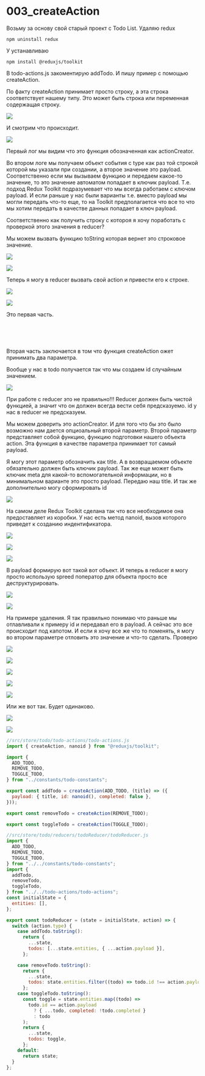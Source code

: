 # 003_createAction

Возьму за основу свой старый проект с Todo List. Удаляю redux

```shell
npm uninstall redux
```

У устанавливаю 

```shell
npm install @reduxjs/toolkit
```

В todo-actions.js закоментирую addTodo. И пишу пример с помощью createAction. 

По факту createAction принимает просто строку, а эта строка соответствует нашему типу. Это может быть строка или переменная содержащая строку.

![](img/001.jpg)

И смотрим что происходит.

![](img/002.jpg)

Первый лог мы видим что это функция обозначенная как actionCreator.

Во втором логе мы получаем объект события с type как раз той строкой которой мы указали при создании, а второе значение это payload. Соответственно если мы вызываем функцию и передаем какое-то значение, то это значение автоматом попадает в ключик payload. Т.е. подход Redux Toolkit подразумевает что мы всегда работаем с ключом payload. И если раньше у нас были варианты т.е. вместо payload мы могли передать что-то еще, то на Toolkit предполагается что все то что мы хотим передать в качестве данных попадает в ключ payload.


Соответственно как получить строку с котороя я хочу поработать с проверкой этого значения в reducer?

Мы можем вызвать функцию toString которая вернет это строковое значение.

![](img/003.jpg)

![](img/004.jpg)

Теперь я могу в reducer вызвать свой action и привести его к строке.

![](img/005.jpg)

![](img/006.jpg)

Это первая часть.

<br/>
<br/>
<br/>

Вторая часть заключается в том что функция createAction ожет принимать два параметра.

Вообще у нас в todo получается так что мы создаем id случайным значением.

![](img/007.jpg)

При работе с reducer это не правильно!!! Reducer должен быть чистой функцией, а значит что он должен всегда вести себя предсказуемо. id у нас в reducer не предсказуем.

Мы можем доверить это actionCreator. И для того что бы это было возможно нам дается опциоальный второй параметр. Второй параметр представляет собой функцию, функцию подготовки нашего объекта action. Эта функция в качестве параметра принимает тот самый payload.

Я могу этот параметр обозначить как title. А в возвращаемом объекте обязательно должен быть ключик payload. Так же еще может быть ключик meta для какой-то вспомогательной информации, но в минимальном варианте это просто payload. Передаю наш title. И так же дополнительно могу сформировать id

![](img/008.jpg)

На самом деле Redux Toolkit сделана так что все необходимое она предоставляет из коробки. У нас есть метод nanoid, вызов которого приведет к созданию индентификатора.

![](img/009.jpg)

![](img/010.jpg)

![](img/011.jpg)

В payload формирую вот такой вот объект. И теперь в reducer я могу просто использую spreed поператор для объекта просто все деструктурировать.

![](img/012.jpg)

![](img/013.jpg)

На примере удаления. Я так правильно понимаю что раньше мы отлавливали к примеру id и передавал его в payload. А сейчас это все происходит под капотом. И если я хочу все же что то поменять, я могу во втором параметре отловить это значение и что-то сделать. Проверю

![](img/014.jpg)

![](img/015.jpg)

![](img/016.jpg)

![](img/017.jpg)

![](img/018.jpg)

Или же вот так. Будет одинаково.

![](img/019.jpg)

![](img/020.jpg)

```js
//src/store/todo/todo-actions/todo-actions.js
import { createAction, nanoid } from "@reduxjs/toolkit";

import {
  ADD_TODO,
  REMOVE_TODO,
  TOGGLE_TODO,
} from "../constants/todo-constants";

export const addTodo = createAction(ADD_TODO, (title) => ({
  payload: { title, id: nanoid(), completed: false },
}));

export const removeTodo = createAction(REMOVE_TODO);

export const toggleTodo = createAction(TOGGLE_TODO);

```

```js
//src/store/todo/reducers/todoReducer/todoReducer.js
import {
  ADD_TODO,
  REMOVE_TODO,
  TOGGLE_TODO,
} from "../../constants/todo-constants";
import {
  addTodo,
  removeTodo,
  toggleTodo,
} from "../../todo-actions/todo-actions";
const initialState = {
  entities: [],
};

export const todoReducer = (state = initialState, action) => {
  switch (action.type) {
    case addTodo.toString():
      return {
        ...state,
        todos: [...state.entities, { ...action.payload }],
      };

    case removeTodo.toString():
      return {
        ...state,
        todos: state.entities.filter((todo) => todo.id !== action.payload),
      };
    case toggleTodo.toString():
      const toggle = state.entities.map((todo) =>
        todo.id == action.payload
          ? { ...todo, completed: !todo.completed }
          : todo
      );
      return {
        ...state,
        todos: toggle,
      };
    default:
      return state;
  }
};

```









